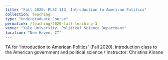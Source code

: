 ```yaml
---
title: "Fall 2020: PLSC 113, Introduction to American Politics"
collection: teaching
type: "Undergraduate Course"
permalink: /teaching/2020-fall-teaching-3
venue: "Yale University, Political Science Department"
location: "New Haven, CT"
---
```


TA for 'Introduction to American Politics' (Fall 2020), introduction class to the American government and political science \ 
Instructor: Christina Kinane